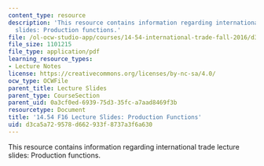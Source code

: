 ```yaml
---
content_type: resource
description: 'This resource contains information regarding international trade lecture
  slides: Production functions.'
file: /ol-ocw-studio-app/courses/14-54-international-trade-fall-2016/d3ca5a729578d662933f8737a3f6a630_MIT14_54F16_Lecture_10.pdf
file_size: 1101215
file_type: application/pdf
learning_resource_types:
- Lecture Notes
license: https://creativecommons.org/licenses/by-nc-sa/4.0/
ocw_type: OCWFile
parent_title: Lecture Slides
parent_type: CourseSection
parent_uid: 0a3cf0ed-6939-75d3-35fc-a7aad8469f3b
resourcetype: Document
title: '14.54 F16 Lecture Slides: Production Functions'
uid: d3ca5a72-9578-d662-933f-8737a3f6a630
---
```

This resource contains information regarding international trade lecture slides: Production functions.